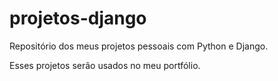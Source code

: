 # projetos-django

Repositório dos meus projetos pessoais com Python e Django.

Esses projetos serão usados no meu portfólio.
